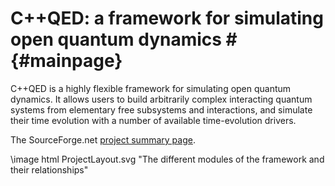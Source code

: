 # C++QED: a framework for simulating open quantum dynamics #  {#mainpage}

C++QED is a highly flexible framework for simulating open quantum dynamics.
It allows users to build arbitrarily complex interacting quantum systems from
elementary free subsystems and interactions, and simulate their time evolution
with a number of available time-evolution drivers.

The SourceForge.net [project summary page](http://cppqed.sourceforge.net).

\image html ProjectLayout.svg "The different modules of the framework and their relationships"